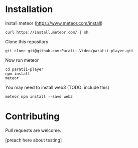 

# Installation

Install meteor (https://www.meteor.com/install)

    curl https://install.meteor.com/ | sh

Clone this repository

    git clone git@github.com:Paratii-Video/paratii-player.git

Now run meteor

    cd paratii-player
    npm install
    meteor

You may need to install web3 (TODO: include this)

    meteor npm install --save web3  

# Contributing

Pull requests are welcome.

[preach here about testing]